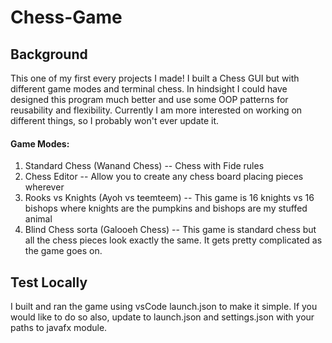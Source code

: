 # Chess-Game


## Background
This one of my first every projects I made! I built a Chess GUI but with different game modes and terminal chess. In hindsight I could have designed this program much better and use some OOP patterns for reusability and flexibility. Currently I am more interested on working on different things, so I probably won't ever update it.

#### Game Modes:
1) Standard Chess (Wanand Chess) -- Chess with Fide rules
2) Chess Editor -- Allow you to create any chess board placing pieces wherever
3) Rooks vs Knights (Ayoh vs teemteem) -- This game is 16 knights vs 16 bishops where knights are the pumpkins and bishops are my stuffed animal
4) Blind Chess sorta (Galooeh Chess) -- This game is standard chess but all the chess pieces look exactly the same. It gets pretty complicated as the game goes on.


## Test Locally
I built and ran the game using vsCode launch.json to make it simple. If you would like to do so also, update to launch.json and settings.json with your paths to javafx module.